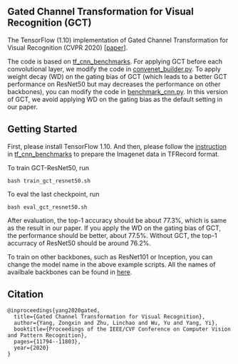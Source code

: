 ## Gated Channel Transformation for Visual Recognition (GCT)
The TensorFlow (1.10) implementation of Gated Channel Transformation for Visual Recognition (CVPR 2020) [[paper](http://openaccess.thecvf.com/content_CVPR_2020/papers/Yang_Gated_Channel_Transformation_for_Visual_Recognition_CVPR_2020_paper.pdf)].

The code is based on [tf_cnn_benchmarks](https://github.com/tensorflow/benchmarks/tree/master/scripts/tf_cnn_benchmarks). For applying GCT before each convolutional layer, we modify the code in [convenet_builder.py](https://github.com/z-x-yang/GCT/blob/db5c5d2feef10becc2203517b46160a07c0161f7/convnet_builder.py#L147). To apply weight decay (WD) on the gating bias of GCT (which leads to a better GCT performance on ResNet50 but may decreases the performance on other backbones), you can modify the code in [benchmark_cnn.py](https://github.com/z-x-yang/GCT/blob/e3e80ef93057a738ee1feeecce310ea8486e0521/benchmark_cnn.py#L2629). In this version of GCT, we avoid applying WD on the gating bias as the default setting in our paper.

## Getting Started
First, please install TensorFlow 1.10. And then, please follow the [instruction](https://github.com/tensorflow/models/tree/master/research/inception#getting-started) in [tf_cnn_benchmarks](https://github.com/awslabs/deeplearning-benchmark/tree/master/tensorflow_benchmark/tf_cnn_benchmarks) to prepare the Imagenet data in TFRecord format.

To train GCT-ResNet50, run
```
bash train_gct_resnet50.sh
```

To eval the last checkpoint, run
```
bash eval_gct_resnet50.sh
```
After evaluation, the top-1 accuracy should be about 77.3%, which is same as the result in our paper. If you apply the WD on the gating bias of GCT, the performance should be better, about 77.5%. Without GCT, the top-1 accurracy of ResNet50 should be around 76.2%.

To train on other backbones, such as ResNet101 or Inception, you can change the model name in the above example scripts. All the names of availbale backbones can be found in [here](https://github.com/z-x-yang/GCT/blob/59bba462bb2b9dd14425333625a2e59d6a5eb57d/models/model_config.py#L33).

## Citation
```
@inproceedings{yang2020gated,
  title={Gated Channel Transformation for Visual Recognition},
  author={Yang, Zongxin and Zhu, Linchao and Wu, Yu and Yang, Yi},
  booktitle={Proceedings of the IEEE/CVF Conference on Computer Vision and Pattern Recognition},
  pages={11794--11803},
  year={2020}
}
```


